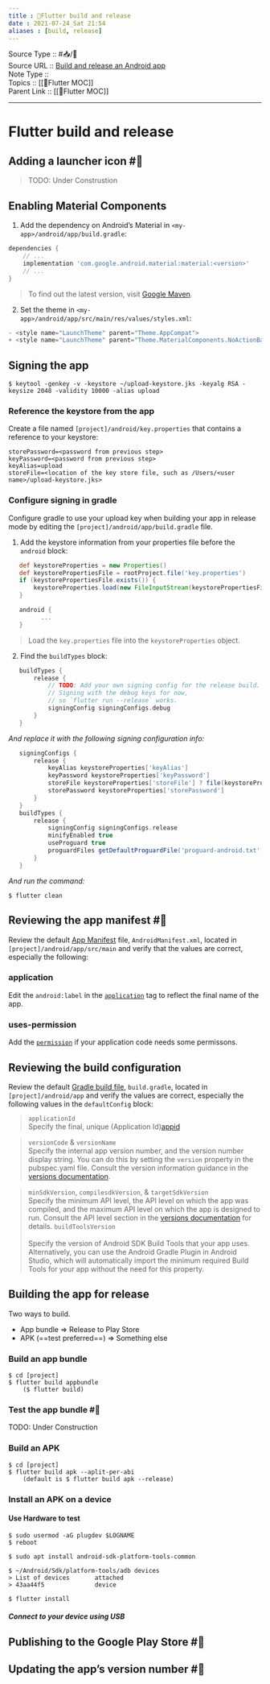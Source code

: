 ```yaml
---
title : 🍃Flutter build and release
date : 2021-07-24_Sat 21:54
aliases : [build, release]
---
```

Source Type :: #📥/📄 <br>
Source URL :: [Build and release an Android app](https://flutter.dev/docs/deployment/android)<br>
Note Type :: <br>
Topics :: [[🍃Flutter MOC]]<br>
Parent Link :: [[🍃Flutter MOC]]<br>

---
# Flutter build and release


## Adding a launcher icon #🚧 
> TODO: Under Construstion


## Enabling Material Components
1. Add the dependency on Android’s Material in `<my-app>/android/app/build.gradle`:

```gradle
dependencies {
    // ...
    implementation 'com.google.android.material:material:<version>'
    // ...
}
```

> To find out the latest version, visit [Google Maven](https://maven.google.com/web/index.html#com.google.android.material:material).

2. Set the theme in `<my-app>/android/app/src/main/res/values/styles.xml`:

```gradle
- <style name="LaunchTheme" parent="Theme.AppCompat">
+ <style name="LaunchTheme" parent="Theme.MaterialComponents.NoActionBar">
```


## Signing the app
```shell
$ keytool -genkey -v -keystore ~/upload-keystore.jks -keyalg RSA -keysize 2048 -validity 10000 -alias upload
```

### Reference the keystore from the app

Create a file named `[project]/android/key.properties` that contains a reference to your keystore:

```key.peoperties
storePassword=<password from previous step>
keyPassword=<password from previous step>
keyAlias=upload
storeFile=<location of the key store file, such as /Users/<user name>/upload-keystore.jks>
```

### Configure signing in gradle

Configure gradle to use your upload key when building your app in release mode by editing the `[project]/android/app/build.gradle` file.

1. Add the keystore information from your properties file before the `android` block:

```gradle
   def keystoreProperties = new Properties()
   def keystorePropertiesFile = rootProject.file('key.properties')
   if (keystorePropertiesFile.exists()) {
       keystoreProperties.load(new FileInputStream(keystorePropertiesFile))
   }

   android {
         ...
   }
```
> Load the `key.properties` file into the `keystoreProperties` object.


2. Find the `buildTypes` block:

```gradle
   buildTypes {
       release {
           // TODO: Add your own signing config for the release build.
           // Signing with the debug keys for now,
           // so `flutter run --release` works.
           signingConfig signingConfigs.debug
       }
   }
```

*And replace it with the following signing configuration info:*

```gradle
   signingConfigs {
	   release {
		   keyAlias keystoreProperties['keyAlias']
		   keyPassword keystoreProperties['keyPassword']
		   storeFile keystoreProperties['storeFile'] ? file(keystoreProperties['storeFile']) : null
		   storePassword keystoreProperties['storePassword']
	   }
   }
   buildTypes {
	   release {
		   signingConfig signingConfigs.release
		   minifyEnabled true
		   useProguard true
		   proguardFiles getDefaultProguardFile('proguard-android.txt'), 'proguard-rules.pro'
	   }
   }
```

*And run the command:*
```shell
$ flutter clean
```


## Reviewing the app manifest #🚧
Review the default [App Manifest](https://developer.android.com/guide/topics/manifest/manifest-intro) file, `AndroidManifest.xml`, located in `[project]/android/app/src/main` and verify that the values are correct, especially the following:

### application
Edit the `android:label` in the [`application`](https://developer.android.com/guide/topics/manifest/application-element) tag to reflect the final name of the app.

### uses-permission
Add the [`permission`](https://developer.android.com/guide/topics/manifest/uses-permission-element) if your application code needs some permissons.


## Reviewing the build configuration

Review the default [Gradle build file](https://developer.android.com/studio/build/#module-level), `build.gradle`, located in `[project]/android/app` and verify the values are correct, especially the following values in the `defaultConfig` block:

> `applicationId`<br>
> Specify the final, unique (Application Id)[appid](https://developer.android.com/studio/build/application-id)

> `versionCode` & `versionName`<br>
> Specify the internal app version number, and the version number display string. You can do this by setting the `version` property in the pubspec.yaml file. Consult the version information guidance in the [versions documentation](https://developer.android.com/studio/publish/versioning).

> `minSdkVersion`, `compilesdkVersion`, & `targetSdkVersion`<br>
> Specify the minimum API level, the API level on which the app was compiled, and the maximum API level on which the app is designed to run. Consult the API level section in the [versions documentation](https://developer.android.com/studio/publish/versioning) for details. `buildToolsVersion`<br><br>
> Specify the version of Android SDK Build Tools that your app uses. Alternatively, you can use the Android Gradle Plugin in Android Studio, which will automatically import the minimum required Build Tools for your app without the need for this property.


## Building the app for release
Two ways to build.
- App bundle => Release to Play Store
- APK (==test preferred==) => Something else

### Build an app bundle
```shell
$ cd [project]
$ flutter build appbundle
	($ flutter build)
```

### Test the app bundle #🚧
TODO: Under Construction


### Build an APK
```shell
$ cd [project]
$ flutter build apk --aplit-per-abi
	(default is $ flutter build apk --release)
```

### Install an APK on a device
#### Use Hardware to test
```shell
$ sudo usermod -aG plugdev $LOGNAME
$ reboot
```

```shell
$ sudo apt install android-sdk-platform-tools-common
```

```shell
$ ~/Android/Sdk/platform-tools/adb devices
> List of devices		attached
> 43aa44f5				device
```

```shell
$ flutter install
```

##### Connect to your device using USB

## Publishing to the Google Play Store #🚧

## Updating the app’s version number #🚧